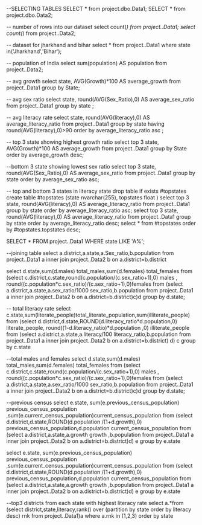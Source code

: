 --SELECTING TABLES
SELECT * from project.dbo.Data1;
SELECT * from project.dbo.Data2;

-- number of rows into our dataset
select count(*) from project..Data1;
select count(*) from project..Data2;

-- dataset for jharkhand and bihar
select * from project..Data1 where state in('Jharkhand','Bihar');

-- population of India
select sum(population) AS population from project..Data2;

-- avg growth 
select state, AVG(Growth)*100 AS average_growth from project..Data1 group by State;

-- avg sex ratio
select state, round(AVG(Sex_Ratio),0) AS average_sex_ratio from project..Data1 group by state ;

-- avg literacy rate
select state, round(AVG(literacy),0) AS average_literacy_ratio from project..Data1 
group by state having round(AVG(literacy),0)>90 order by average_literacy_ratio asc ;

-- top 3 state showing highest growth ratio
select top 3 state, AVG(Growth)*100 AS average_growth from project..Data1 group by State order by average_growth desc;

--bottom 3 state showing lowest sex ratio
select top 3 state, round(AVG(Sex_Ratio),0) AS average_sex_ratio from project..Data1 group by state order by average_sex_ratio asc;

-- top and bottom 3 states in literacy state
drop table if exists #topstates
create table #topstates 
(state nvarchar(255),
topstates float
)
select top 3 state, round(AVG(literacy),0) AS average_literacy_ratio  from project..Data1 group by state order by  average_literacy_ratio   asc;
select top 3 state, round(AVG(literacy),0)  AS average_literacy_ratio  from project..Data1 group by state order by average_literacy_ratio desc;
select * from #topstates order by #topstates.topstates desc;

SELECT * FROM project..Data1
WHERE state LIKE 'A%';

--joining table
select a.district,a.state,a.Sex_ratio,b.population from project..Data1 a inner join project..Data2 b on a.district=b.district

select d.state,sum(d.males) total_males,sum(d.females) total_females from
(select c.district,c.state,round(c.population/(c.sex_ratio+1),0) males , round((c.population*c.sex_ratio)/(c.sex_ratio+1),0)females from
(select a.district,a.state,a.sex_ratio/1000 sex_ratio,b.population from project..Data1 a inner join project..Data2 b on a.district=b.district)c)d
group by d.state;

-- total literacy rate
select c.state,sum(literate_people)total_literate_population,sum(illiterate_people) from
(select d.district,d.state,ROUND(d.literacy_ratio*d.population,0) literate_people,
round((1-d.literacy_ratio)*d.population ,0) illiterate_people from
(select a.district,a.state,a.literacy/100 literacy_ratio,b.population from project..Data1 a inner join project..Data2 b on a.district=b.district) d) c
group by c.state

--total males and females
select d.state,sum(d.males) total_males,sum(d.females) total_females from
(select c.district,c.state,round(c.population/(c.sex_ratio+1),0) males , round((c.population*c.sex_ratio)/(c.sex_ratio+1),0)females from
(select a.district,a.state,a.sex_ratio/1000 sex_ratio,b.population from project..Data1 a inner join project..Data2 b on a.district=b.district)c)d
group by d.state;



--previous census
select e.state, sum(e.previous_census_population) previous_census_population ,sum(e.current_census_population)current_census_population from
(select d.district,d.state,ROUND(d.population /(1+d.growth),0) previous_census_population,d.population current_census_population from
(select a.district,a.state,a.growth growth ,b.population from project..Data1 a inner join project..Data2 b on a.district=b.district)d) e
group by e.state

select e.state, sum(e.previous_census_population) previous_census_population ,sum(e.current_census_population)current_census_population from
(select d.district,d.state,ROUND(d.population /(1+d.growth),0) previous_census_population,d.population current_census_population from
(select a.district,a.state,a.growth growth ,b.population from project..Data1 a inner join project..Data2 b on a.district=b.district)d) e
group by e.state

--top3 districts from each state with highest literacy rate
select a.*from
(select district,state,literacy,rank() over (partition by state order by literacy desc)
rnk from project..Data1)a
where a.rnk in (1,2,3) order by state
